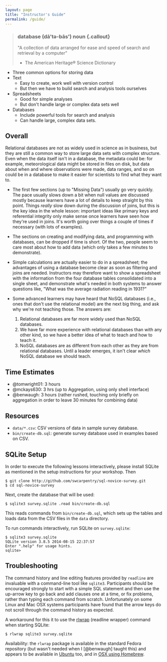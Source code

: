 ```yaml
---
layout: page
title: "Instructor's Guide"
permalink: /guide/
---
```

> ### database (dā'tə-bās') noun {.callout}
> "A collection of data arranged for ease and speed of search and retrieval by a computer"
> - The American Heritage® Science Dictionary

*   Three common options for storing data
*   Text
    *   Easy to create, work well with version control
    *   But then we have to build search and analysis tools ourselves
*   Spreadsheets
    *   Good for simple analyses
    *   But don't handle large or complex data sets well
*   Databases
    *   Include powerful tools for search and analysis
    *   Can handle large, complex data sets.

## Overall

Relational databases are not as widely used in science as in business,
but they are still a common way to store large data sets with complex structure.
Even when the data itself isn't in a database,
the metadata could be:
for example,
meteorological data might be stored in files on disk,
but data about when and where observations were made,
data ranges,
and so on could be in a database
to make it easier for scientists to find what they want to.

*   The first few sections (up to "Missing Data") usually go very quickly.
    The pace usually slows down a bit when null values are discussed
    mostly because learners have a lot of details to keep straight by this point.
    Things *really* slow down during the discussion of joins,
    but this is the key idea in the whole lesson:
    important ideas like primary keys and referential integrity
    only make sense once learners have seen how they're used in joins.
    It's worth going over things a couple of times if necessary (with lots of examples).

*   The sections on creating and modifying data,
    and programming with databases,
    can be dropped if time is short.
    Of the two,
    people seem to care most about how to add data (which only takes a few minutes to demonstrate).

*   Simple calculations are actually easier to do in a spreadsheet;
    the advantages of using a database become clear as soon as filtering and joins are needed.
    Instructors may therefore want to show a spreadsheet with the information from the four database tables
    consolidated into a single sheet,
    and demonstrate what's needed in both systems to answer questions like,
    "What was the average radiation reading in 1931?"

*   Some advanced learners may have heard that NoSQL databases
    (i.e., ones that don't use the relational model)
    are the next big thing,
    and ask why we're not teaching those.
    The answers are:
    1.  Relational databases are far more widely used than NoSQL databases.
    2.  We have far more experience with relational databases than with any other kind,
        so we have a better idea of what to teach and how to teach it.
    3.  NoSQL databases are as different from each other as they are from relational databases.
        Until a leader emerges, it isn't clear *which* NoSQL database we should teach.

<!-- No specific notes to add.  Save these headers as place-holders for now
## [Selecting Data](01-select.html)


## [Sorting and Removing Duplicates](02-sort-dup.html)


## [Filtering](03-filter.html)


## [Calculating New Values](04-calc.html)


## [Missing Data](05-null.html)


## [Aggregation](06-agg.html)


## [Combining Data](07-join.html)


## [Data Hygiene](08-hygiene.html)


## [Creating and Modifying Data](09-create.html)


## [Programming with Databases](10-prog.html)


-->

## Time Estimates

*   @tomwright01: 3 hours
*   @mckays630: 3 hrs (up to Aggregation, using only shell interface)
*   @benwaugh: 3 hours (rather rushed, touching only briefly on aggregation in order to leave 30 minutes for combining data)

## Resources

*   `data/*.csv`: CSV versions of data in sample survey database.
*   `bin/create-db.sql`: generate survey database used in examples based on CSV.

## SQLite Setup

In order to execute the following lessons interactively,
please install SQLite as mentioned in the setup instructions for your workshop.
Then

~~~ {.bash}
$ git clone http://github.com/swcarpentry/sql-novice-survey.git
$ cd sql-novice-survey
~~~

Next,
create the database that will be used:

~~~ {.bash}
$ sqlite3 survey.sqlite .read bin/create-db.sql
~~~

This reads commands from `bin/create-db.sql`,
which sets up the tables and loads data from the CSV files in the `data` directory.

To run commands interactively,
run SQLite on `survey.sqlite`:

~~~
$ sqlite3 survey.sqlite
SQLite version 3.8.5 2014-08-15 22:37:57
Enter ".help" for usage hints.
sqlite>
~~~

## Troubleshooting

The command history and line editing features provided by `readline` are
invaluable with a command-line tool like `sqlite3`. Participants should be
encouraged strongly to start with a simple SQL statement and then use the
up-arrow key to go back and add clauses one at a time, or fix problems, rather
than typing each command from scratch. Unfortunately on some Linux and Mac OSX
systems participants have found that the arrow keys do not scroll through the
command history as expected.

A workaround for this it to use the [rlwrap](https://github.com/hanslub42/rlwrap)
(readline wrapper) command when starting SQLite:

~~~ {.bash}
$ rlwrap sqlite3 survey.sqlite
~~~

Availability: the `rlwrap` package is available in the standard Fedora
repository (but wasn't needed when I [@benwaugh] taught this) and appears
to be available in [Ubuntu](http://packages.ubuntu.com/precise/rlwrap) too,
and in [OSX using Homebrew](https://news.ycombinator.com/item?id=5087790).
